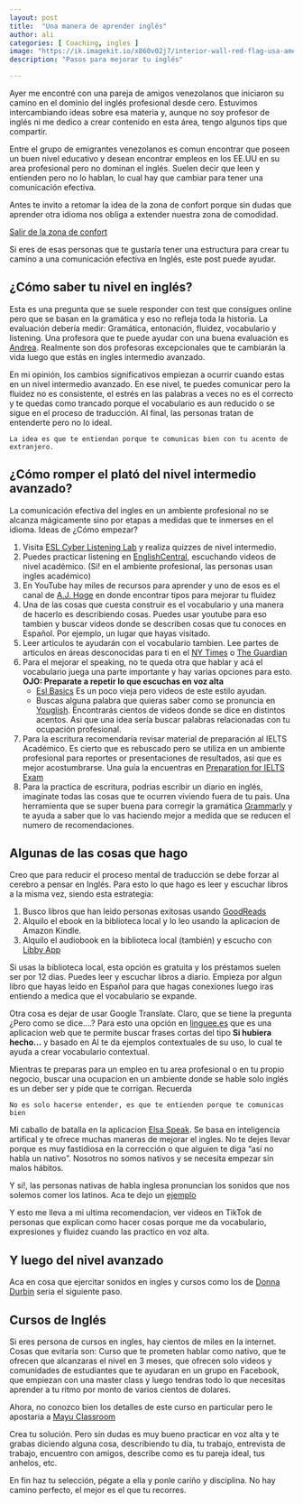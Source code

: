 ```yaml
---
layout: post
title:  "Una manera de aprender inglés"
author: ali
categories: [ Coaching, ingles ]
image: "https://ik.imagekit.io/x860v02j7/interior-wall-red-flag-usa-american-flag-596635-pxhere.com_UtiAkEAf-.jpg?ik-sdk-version=javascript-1.4.3&updatedAt=1663273066692"
description: "Pasos para mejorar tu inglés"

---
```

Ayer me encontré con una pareja de amigos venezolanos que iniciaron su camino en el dominio del inglés profesional desde cero. Estuvimos intercambiando ideas sobre esa materia y, aunque no soy profesor de inglés ni me dedico a crear contenido en esta área, tengo algunos tips que compartir.

Entre el grupo de emigrantes venezolanos es comun encontrar que poseen un buen nivel educativo y desean encontrar empleos en los EE.UU en su area profesional pero no dominan el inglés. Suelen decir que leen y entienden pero no lo hablan, lo cual hay que cambiar para tener una comunicación efectiva.

Antes te invito a retomar la idea de la zona de confort porque sin dudas que aprender otra idioma nos obliga a extender nuestra zona de comodidad.

[Salir de la zona de confort](https://www.youtube.com/watch?v=RSUykLfEmVE)

Si eres de esas personas que te gustaría tener una estructura para crear tu camino a una comunicación efectiva en Inglés, este post puede ayudar.

## ¿Cómo saber tu nivel en inglés?

Esta es una pregunta que se suele responder con test que consigues online pero que se basan en la gramática y eso no refleja toda la historia. La evaluación debería medir: Gramática, entonación, fluidez, vocabulario y listening. Una profesora que te puede ayudar con una buena evaluación es [Andrea](https://superpeer.com/thisisenglishing). Realmente son dos profesoras excepcionales que te cambiarán la vida luego que estás en ingles intermedio avanzado.

En mi opinión, los cambios significativos empiezan a ocurrir cuando estas en un nivel intermedio avanzado. En ese nivel, te puedes comunicar pero la fluidez no es consistente, el estrés en las palabras a veces no es el correcto y te quedas como trancado porque el vocabulario es aun reducido o se sigue en el proceso de traducción. Al final, las personas tratan de entenderte pero no lo ideal.

    La idea es que te entiendan porque te comunicas bien con tu acento de extranjero.

## ¿Cómo romper el plató del nivel intermedio avanzado?

La comunicación efectiva del ingles en un ambiente profesional no se alcanza mágicamente sino por etapas a medidas que te inmerses en el idioma. Ideas de ¿Cómo empezar?

1. Visita [ESL Cyber Listening Lab](https://www.esl-lab.com/intermediate/) y realiza quizzes de nivel intermedio.
2. Puedes practicar listening en [EnglishCentral](https://www.englishcentral.com/browse/videos), escuchando videos de nivel académico. (Si! en el ambiente profesional, las personas usan ingles académico)
3. En YouTube hay miles de recursos para aprender y uno de esos es el canal de [A.J. Hoge](https://www.youtube.com/user/ajhoge) en donde encontrar tipos para mejorar tu fluidez
4. Una de las cosas que cuesta construir es el vocabulario y una manera de hacerlo es describiendo cosas. Puedes usar youtube para eso tambien y buscar videos donde se describen cosas que tu conoces en Español. Por ejemplo, un lugar que hayas visitado.
5. Leer articulos te ayudarán con el vocabulario tambien. Lee partes de articulos en áreas desconocidas para ti en el [NY Times](https://www.nytimes.com) o [The Guardian](https://www.theguardian.com/us)
6. Para el mejorar el speaking, no te queda otra que hablar y acá el vocabulario juega una parte importante y hay varias opciones para esto. **OJO: Preparate a repetir lo que escuchas en voz alta**
   - [Esl Basics](https://www.eslbasics.com/videos/vocabulary/) Es un poco vieja pero videos de este estilo ayudan.
   - Buscas alguna palabra que quieras saber como se pronuncia en [Youglish](https://youglish.com/pronounce/youglish/english/us). Encontrarás cientos de videos donde se dice en distintos acentos. Asi que una idea sería buscar palabras relacionadas con tu ocupación profesional.
7. Para la escritura recomendaría revisar material de preparación al IELTS Académico. Es cierto que es rebuscado pero se utiliza en un ambiente profesional para reportes or presentaciones de resultados, asi que es mejor acostumbrarse. Una guía la encuentras en [Preparation for IELTS Exam](https://www.english-exam.org/IELTS/)
8. Para la practica de escritura, podrias escribir un diario en inglés, imaginate todas las cosas que te ocurren viviendo fuera de tu pais. Una herramienta que se super buena para corregir la gramática [Grammarly](https://www.grammarly.com/) y te ayuda a saber que lo vas haciendo mejor a medida que se reducen el numero de recomendaciones.

## Algunas de las cosas que hago

Creo que para reducir el proceso mental de traducción se debe forzar al cerebro a pensar en Inglés. Para esto lo que hago es leer y escuchar libros a la misma vez, siendo esta estrategia:

1. Busco libros que han leido personas exitosas usando [GoodReads](https://www.goodreads.com/)
2. Alquilo el ebook en la biblioteca local y lo leo usando la aplicacion de Amazon Kindle.
3. Alquilo el audiobook en la biblioteca local (también) y escucho con [Libby App](libbyapp.com)

Si usas la biblioteca local, esta opción es gratuita y los préstamos suelen ser por 12 dias. Puedes leer y escuchar libros a diario. Empieza por algun libro que hayas leido en Español para que hagas conexiones luego iras entiendo a medica que el vocabulario se expande.

Otra cosa es dejar de usar Google Translate. Claro, que se tiene la pregunta ¿Pero como se dice....? Para esto una opción en [linguee.es](https://www.linguee.es/) que es una aplicacion web que te permite buscar frases cortas del tipo **Si hubiera hecho...** y basado en AI te da ejemplos contextuales de su uso, lo cual te ayuda a crear vocabulario contextual.

Mientras te preparas para un empleo en tu area profesional o en tu propio negocio, buscar una ocupacion en un ambiente donde se hable solo inglés es un deber ser y pide que te corrigan. Recuerda

    No es solo hacerse entender, es que te entienden porque te comunicas bien

Mi caballo de batalla en la aplicacion [Elsa Speak](https://elsaspeak.com/en/). Se basa en inteligencia artifical y te ofrece muchas maneras de mejorar el ingles. No te dejes llevar porque es muy fastidiosa en la corrección o que alguien te diga “así no habla un nativo”. Nosotros no somos nativos y se necesita empezar sin malos hábitos.

Y si!, las personas nativas de habla inglesa pronuncian los sonidos que nos solemos comer los latinos.
Aca te dejo un [ejemplo](https://www.tiktok.com/@justinsilvajr/video/6963655730264165637?lang=en&is_copy_url=0&is_from_webapp=v1&sender_device=pc&sender_web_id=6938608794600359429)

Y esto me lleva a mi ultima recomendacion, ver videos en TikTok de personas que explican como hacer cosas porque me da vocabulario, expresiones y fluidez cuando las practico en voz alta.

## Y luego del nivel avanzado

Aca en cosa que ejercitar sonidos en ingles y cursos como los de [Donna Durbin](https://www.youtube.com/c/Clearenglishcoach) seria el siguiente paso.

## Cursos de Inglés

Si eres persona de cursos en ingles, hay cientos de miles en la internet. Cosas que evitaria son: Curso que te prometen hablar como nativo, que te ofrecen que alcanzaras el nivel en 3 meses, que ofrecen solo videos y comunidades de estudiantes que te ayudaran en un grupo en Facebook, que empiezan con una master class y luego tendras todo lo que necesitas aprender a tu ritmo por monto de varios cientos de dolares.

Ahora, no conozco bien los detalles de este curso en particular pero le apostaria a [Mayu Classroom](https://www.instagram.com/mayusclassroom/)

Crea tu solución. Pero sin dudas es muy bueno practicar en voz alta y te grabas diciendo alguna cosa, describiendo tu día, tu trabajo, entrevista de trabajo, encuentro con amigos, describe como es tu pareja ideal, tus anhelos, etc.

En fin haz tu selección, pégate a ella y ponle cariño y disciplina. No hay camino perfecto, el mejor es el que tu recorres.
